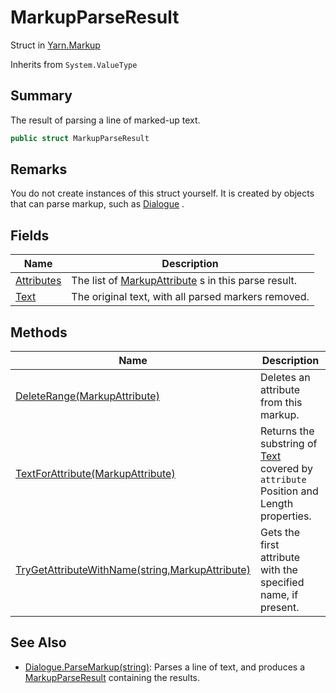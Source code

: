 # MarkupParseResult

Struct in [Yarn.Markup](../)

Inherits from `System.ValueType`

## Summary

The result of parsing a line of marked-up text.

```csharp
public struct MarkupParseResult
```

## Remarks

You do not create instances of this struct yourself. It is created by objects that can parse markup, such as [Dialogue](../../yarn/yarn.dialogue/) .

## Fields

| Name                                                      | Description                                                                            |
| --------------------------------------------------------- | -------------------------------------------------------------------------------------- |
| [Attributes](yarn.markup.markupparseresult.attributes.md) | The list of [MarkupAttribute](../yarn.markup.markupattribute/) s in this parse result. |
| [Text](yarn.markup.markupparseresult.text.md)             | The original text, with all parsed markers removed.                                    |

## Methods

| Name                                                                                                        | Description                                                                                                                   |
| ----------------------------------------------------------------------------------------------------------- | ----------------------------------------------------------------------------------------------------------------------------- |
| [DeleteRange(MarkupAttribute)](yarn.markup.markupparseresult.deleterange.md)                                | Deletes an attribute from this markup.                                                                                        |
| [TextForAttribute(MarkupAttribute)](yarn.markup.markupparseresult.textforattribute.md)                      | Returns the substring of [Text](yarn.markup.markupparseresult.text.md) covered by `attribute` Position and Length properties. |
| [TryGetAttributeWithName(string,MarkupAttribute)](yarn.markup.markupparseresult.trygetattributewithname.md) | Gets the first attribute with the specified name, if present.                                                                 |

## See Also

* [Dialogue.ParseMarkup(string)](../../yarn/yarn.dialogue/yarn.dialogue.parsemarkup.md): Parses a line of text, and produces a [MarkupParseResult](./) containing the results.
